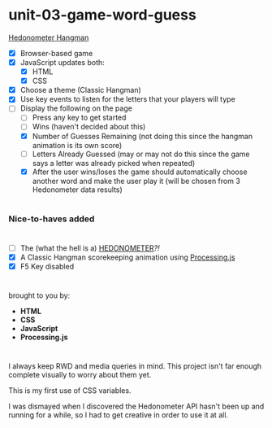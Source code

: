 # unit-03-game-word-guess

[Hedonometer Hangman](https://rkaseman.github.io/unit-03-game-word-guess/)

- [x] Browser-based game
- [x] JavaScript updates both:
  - [x] HTML
  - [x] CSS
- [x] Choose a theme (Classic Hangman)
- [x] Use key events to listen for the letters that your players will type
- [ ] Display the following on the page
  - [ ] Press any key to get started
  - [ ] Wins (haven't decided about this)
  - [x] Number of Guesses Remaining (not doing this since the hangman animation is its own score)
  - [ ] Letters Already Guessed (may or may not do this since the game says a letter was already picked when repeated)
  - [x] After the user wins/loses the game should automatically choose another word and make the user play it (will be chosen from 3 Hedonometer data results)
#
### Nice-to-haves added
#
- [ ] The (what the hell is a) [HEDONOMETER](http://hedonometer.org/about.html)*?!*
- [x] A Classic Hangman scorekeeping animation using [Processing.js](http://processingjs.org/)
- [x] F5 Key disabled
#
brought to you by:
- **HTML**
- **CSS**
- **JavaScript**
- **Processing.js**
#
I always keep RWD and media queries in mind. This project isn't far enough complete visually to worry about them yet.

This is my first use of CSS variables.

I was dismayed when I discovered the Hedonometer API hasn't been up and running for a while, so I had to get creative in order to use it at all.
